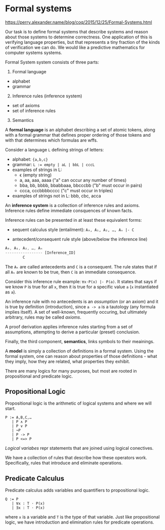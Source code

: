# Formal systems

https://perry.alexander.name/blog/coq/2015/12/25/Formal-Systems.html

Our task is to define formal systems that describe systems and reason about those systems to determine correctness. One application of this is verifying language properties, but that represents a tiny fraction of the kinds of verification we can do. We would like a predictive mathematics for computer systems systems.

Formal System system consists of three parts:
1. Formal language
  - alphabet
  - grammar
2. Inference rules (inference system)
  - set of axioms
  - set of inference rules
3. Semantics

A **formal language** is an alphabet describing a set of atomic tokens, along with a formal grammar that defines proper ordering of those tokens and with that determines which formulas are wffs.

Consider a language `L` defining strings of letters:
- alphabet: `{a,b,c}`
- grammar: `L := empty | aL | bbL | cccL`
- examples of strings in L:
  - ϵ (empty string)
  - a, aa, aaa, aaaa ("a" can occur any number of times)
  - bba, bb, bbbb, bbabbaaa, bbcccbb ("b" must occur in pairs)
  - ccca, cccbbbbcccc ("c" must occur in triples)
- examples of strings not in L: bbb, cbc, acca


An **inference system** is a collection of inference rules and axioms. Inference rules define immediate consquences of known facts.

Inference rules can be presented in at least these equivalent forms:

* sequent calculus style (entailment): `A₀, A₁, A₂, …, Aₙ |- C`

* antecedent/consequent rule style (above/below the inference line)

```js
A₀, A₁, A₂, …, Aₙ
----------------- [Inference_ID]
        C
```

The `Aₖ` are called antecedents and `C` is a consequent. The rule states that if all `Aₖ` are known to be true, then `C` is an immediate consequence.

Consider this inference rule example: `∀x⋅P(x) |- P(a)`. It states that says if we know `P` is true for all `x`, then it is true for a specific value `a` (`x` instantiated as `a`).

An inference rule with no antecedents is an *assumption* (or an axiom) and it is true by definition (introduction), since `a -> a` is a tautology (any formula implies itself). A set of well-known, frequently occuring, but ultimately arbitrary, rules may be called *axioms*.

A proof derivation applies inference rules starting from a set of assumptions, attempting to derive a particular (preset) conclusion.

Finally, the third component, **semantics**, links symbols to their meainings.


A **model** is simply a collection of definitions in a formal system. Using the formal system, one can reason about properties of those definitions - what they imply, how they are related, what properties they exhibit.

There are many logics for many purposes, but most are rooted in propositional and predicate logic.

## Propositional Logic

Propositional logic is the arithmetic of logical systems and where we will start.

```
P := A,B,C,…
   | P ∧ P
   | P ∨ P
   | ¬P
   | P -> P
   | P <=> P
```

*Logical variabes* repr statements that are joined using logical conectives.

We have a collection of rules that describe how these operators work. Specifically, rules that introduce and eliminate operations.

## Predicate Calculus

Predicate calculus adds variables and quantifiers to propositional logic.

```
Q := P
   | ∀x : T ⋅ P(x)
   | ∃x : T ⋅ P(x)
```

where `x` is a variable and `T` is the type of that variable. Just like propositional logic, we have introduction and elimination rules for predicate operations.
